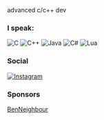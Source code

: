 advanced c/c++ dev

### I speak:

![C](https://img.shields.io/badge/C-00599C?style=for-the-badge&logo=c&logoColor=white)
![C++](https://img.shields.io/badge/C%2B%2B-00599C?style=for-the-badge&logo=c%2B%2B&logoColor=white)
![Java](https://img.shields.io/badge/Java-ED8B00?style=for-the-badge&logo=java&logoColor=white)
![C#](https://img.shields.io/badge/C%23-239120?style=for-the-badge&logo=c-sharp&logoColor=white)
![Lua](https://img.shields.io/badge/Lua-2C2D72?style=for-the-badge&logo=lua&logoColor=white)

### Social

[![Instagram](https://img.shields.io/badge/Instagram-E4405F?style=for-the-badge&logo=instagram&logoColor=white)](https://www.instagram.com/lukassaragosa/)

### Sponsors

[BenNeighbour](https://www.github.com/BenNeighbour)
